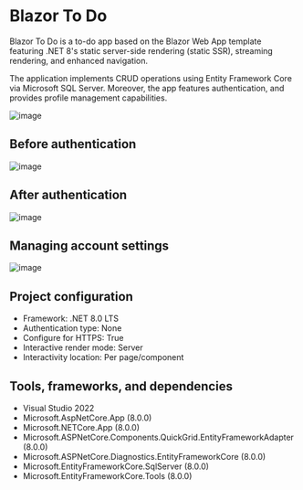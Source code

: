 # Blazor To Do
Blazor To Do is a to-do app based on the Blazor Web App template featuring .NET 8's static server-side rendering (static SSR), streaming rendering, and enhanced navigation.

The application implements CRUD operations using Entity Framework Core via Microsoft SQL Server. Moreover, the app features authentication, and provides profile management capabilities.

![image](https://github.com/k-f-m/blazor-to-do/assets/55965735/836e8783-69dd-48d8-b130-8641cff403bc)

## Before authentication

![image](https://github.com/k-f-m/blazor-to-do/assets/55965735/3d6250c4-05f1-4ccb-8945-f2a74950397c)

## After authentication

![image](https://github.com/k-f-m/blazor-to-do/assets/55965735/9407ebaf-b320-49c2-8fe2-17bdf1fe7640)

## Managing account settings

![image](https://github.com/k-f-m/blazor-to-do/assets/55965735/8cb3b02b-b50f-46bf-a4b2-a440eb2e70d4)

## Project configuration
- Framework: .NET 8.0 LTS
- Authentication type: None
- Configure for HTTPS: True
- Interactive render mode: Server
- Interactivity location: Per page/component

## Tools, frameworks, and dependencies
- Visual Studio 2022
- Microsoft.AspNetCore.App (8.0.0)
- Microsoft.NETCore.App (8.0.0)
- Microsoft.ASPNetCore.Components.QuickGrid.EntityFrameworkAdapter (8.0.0)
- Microsoft.ASPNetCore.Diagnostics.EntityFrameworkCore (8.0.0)
- Microsoft.EntityFrameworkCore.SqlServer (8.0.0)
- Microsoft.EntityFrameworkCore.Tools (8.0.0)
